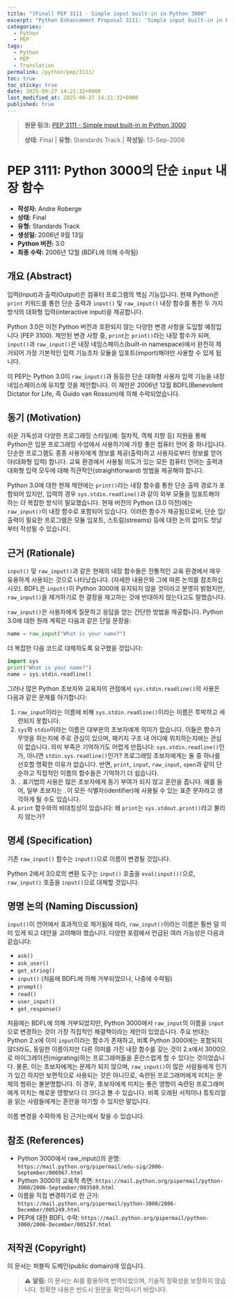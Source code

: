 ```yaml
---
title: "[Final] PEP 3111 - Simple input built-in in Python 3000"
excerpt: "Python Enhancement Proposal 3111: 'Simple input built-in in Python 3000'에 대한 한국어 번역입니다."
categories:
  - Python
  - PEP
tags:
  - Python
  - PEP
  - Translation
permalink: /python/pep/3111/
toc: true
toc_sticky: true
date: 2025-09-27 14:21:32+0900
last_modified_at: 2025-09-27 14:21:32+0900
published: true
---
```

> **원문 링크:** [PEP 3111 - Simple input built-in in Python 3000](https://peps.python.org/pep-3111/)
>
> **상태:** Final | **유형:** Standards Track | **작성일:** 13-Sep-2006


# PEP 3111: Python 3000의 단순 `input` 내장 함수

*   **작성자:** Andre Roberge
*   **상태:** Final
*   **유형:** Standards Track
*   **생성일:** 2006년 9월 13일
*   **Python 버전:** 3.0
*   **최종 수락:** 2006년 12월 (BDFL에 의해 수락됨)

## 개요 (Abstract)

입력(Input)과 출력(Output)은 컴퓨터 프로그램의 핵심 기능입니다. 현재 Python은 `print` 키워드를 통한 단순 출력과 `input()` 및 `raw_input()` 내장 함수를 통한 두 가지 방식의 대화형 입력(interactive input)을 제공합니다.

Python 3.0은 이전 Python 버전과 호환되지 않는 다양한 변경 사항을 도입할 예정입니다 (PEP 3100). 제안된 변경 사항 중, `print`는 `print()`라는 내장 함수가 되며, `input()`과 `raw_input()`은 내장 네임스페이스(built-in namespace)에서 완전히 제거되어 가장 기본적인 입력 기능조차 모듈을 임포트(import)해야만 사용할 수 있게 됩니다.

이 PEP는 Python 3.0이 `raw_input()`과 동등한 단순 대화형 사용자 입력 기능을 내장 네임스페이스에 유지할 것을 제안합니다. 이 제안은 2006년 12월 BDFL(Benevolent Dictator for Life, 즉 Guido van Rossum)에 의해 수락되었습니다.

## 동기 (Motivation)

쉬운 가독성과 다양한 프로그래밍 스타일(예: 절차적, 객체 지향 등) 지원을 통해 Python은 입문 프로그래밍 수업에서 사용하기에 가장 좋은 컴퓨터 언어 중 하나입니다. 단순한 프로그램도 종종 사용자에게 정보를 제공(출력)하고 사용자로부터 정보를 얻어야(대화형 입력) 합니다. 교육 환경에서 사용될 의도가 있는 모든 컴퓨터 언어는 출력과 대화형 입력 모두에 대해 직관적인(straightforward) 방법을 제공해야 합니다.

Python 3.0에 대한 현재 제안에는 `print()`라는 내장 함수를 통한 단순 출력 경로가 포함되어 있지만, 입력의 경우 `sys.stdin.readline()`과 같이 외부 모듈을 임포트해야 하는 더 복잡한 방식이 필요했습니다. 현재 버전의 Python (3.0 이전)에는 `raw_input()`이 내장 함수로 포함되어 있습니다. 이러한 함수가 제공됨으로써, 단순 입/출력이 필요한 프로그램은 모듈 임포트, 스트림(streams) 등에 대한 논의 없이도 첫날부터 작성될 수 있습니다.

## 근거 (Rationale)

`input()` 및 `raw_input()`과 같은 현재의 내장 함수들은 전통적인 교육 환경에서 매우 유용하게 사용되는 것으로 나타났습니다. (자세한 내용은와 그에 따른 논의를 참조하십시오). BDFL은 `input()`이 Python 3000에 유지되지 않을 것이라고 분명히 밝혔지만, `raw_input()`을 제거하기로 한 결정을 재고하는 것에 반대하지 않는다고도 말했습니다.

`raw_input()`은 사용자에게 질문하고 응답을 얻는 간단한 방법을 제공합니다. Python 3.0에 대한 원래 계획은 다음과 같은 단일 문장을:

```python
name = raw_input("What is your name?")
```

더 복잡한 다음 코드로 대체하도록 요구했을 것입니다:

```python
import sys
print("What is your name?")
name = sys.stdin.readline()
```

그러나 많은 Python 초보자와 교육자의 관점에서 `sys.stdin.readline()`의 사용은 다음과 같은 문제를 야기합니다:

1.  `raw_input`이라는 이름에 비해 `sys.stdin.readline()`이라는 이름은 투박하고 세련되지 못합니다.
2.  `sys`와 `stdin`이라는 이름은 대부분의 초보자에게 의미가 없습니다. 이들은 함수가 무엇을 하는지에 주로 관심이 있으며, 패키지 구조 내 어디에 위치하는지에는 관심이 없습니다. 의미 부족은 기억하기도 어렵게 만듭니다: `sys.stdin.readline()`인가, 아니면 `stdin.sys.readline()`인가? 프로그래밍 초보자에게는 둘 중 하나를 선호할 명확한 이유가 없습니다. 반면, `print`, `input`, `raw_input`, `open`과 같이 단순하고 직접적인 이름의 함수들은 기억하기 더 쉽습니다.
3.  `.` 표기법의 사용은 많은 초보자에게 동기 부여가 되지 않고 혼란을 줍니다. 예를 들어, 일부 초보자는 `.`이 모든 식별자(identifier)에 사용될 수 있는 표준 문자라고 생각하게 될 수도 있습니다.
4.  `print` 함수와의 비대칭성이 있습니다: 왜 `print`는 `sys.stdout.print()`라고 불리지 않는가?

## 명세 (Specification)

기존 `raw_input()` 함수는 `input()`으로 이름이 변경될 것입니다.

Python 2에서 3으로의 변환 도구는 `input()` 호출을 `eval(input())`으로, `raw_input()` 호출을 `input()`으로 대체할 것입니다.

## 명명 논의 (Naming Discussion)

`input()`이 언어에서 효과적으로 제거됨에 따라, `raw_input()`이라는 이름은 훨씬 덜 의미 있게 되고 대안을 고려해야 했습니다. 다양한 포럼에서 언급된 여러 가능성은 다음과 같습니다:

*   `ask()`
*   `ask_user()`
*   `get_string()`
*   `input()` (처음에 BDFL에 의해 거부되었으나, 나중에 수락됨)
*   `prompt()`
*   `read()`
*   `user_input()`
*   `get_response()`

처음에는 BDFL에 의해 거부되었지만, Python 3000에서 `raw_input`의 이름을 `input`으로 변경하는 것이 가장 직접적인 해결책이라는 제안이 있었습니다. 주요 반대는 Python 2.x에 이미 `input`이라는 함수가 존재하고, 비록 Python 3000에는 포함되지 않더라도, 동일한 이름이지만 다른 의미를 가진 내장 함수를 갖는 것이 2.x에서 3000으로 마이그레이션(migrating)하는 프로그래머들을 혼란스럽게 할 수 있다는 것이었습니다. 물론, 이는 초보자에게는 문제가 되지 않으며, `raw_input()`이 많은 사람들에게 인기가 있긴 하지만 보편적으로 사용되는 것은 아니므로, 숙련된 프로그래머에게 미치는 문제의 범위는 불분명합니다. 이 경우, 초보자에게 미치는 좋은 영향이 숙련된 프로그래머에게 미치는 해로운 영향보다 더 크다고 볼 수 있습니다. 비록 오래된 서적이나 튜토리얼을 읽는 사람들에게는 혼란을 야기할 수 있지만 말입니다.

이름 변경을 수락하게 된 근거는에서 찾을 수 있습니다.

## 참조 (References)

*   Python 3000에서 raw_input()의 운명: `https://mail.python.org/pipermail/edu-sig/2006-September/006967.html`
*   Python 3000의 교육적 측면: `https://mail.python.org/pipermail/python-3000/2006-September/003589.html`
*   이름을 직접 변경하기로 한 근거: `https://mail.python.org/pipermail/python-3000/2006-December/005249.html`
*   PEP에 대한 BDFL 수락: `https://mail.python.org/pipermail/python-3000/2006-December/005257.html`

## 저작권 (Copyright)

이 문서는 퍼블릭 도메인(public domain)에 있습니다.

> ⚠️ **알림:** 이 문서는 AI를 활용하여 번역되었으며, 기술적 정확성을 보장하지 않습니다. 정확한 내용은 반드시 원문을 확인하시기 바랍니다.